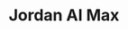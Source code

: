 ---
title: Jordan AI Max
type: landing
show_breadcrumb: true

tags: [""]

sections:
  - block: markdown
    content:
      title: Jordan AI Max
      subtitle: My subtitle
      text: Add any **markdown** formatted content here - text, images, videos, galleries - and even HTML code!
    design:
      # See Page Builder docs for all section customization options.
      # Choose how many columns the section has. Valid values: '1' or '2'.
      columns: '1'
---